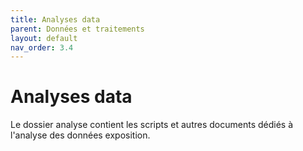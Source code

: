 ```yaml
---
title: Analyses data
parent: Données et traitements
layout: default
nav_order: 3.4
---
```


# Analyses data

Le dossier analyse contient les scripts et autres documents dédiés à l'analyse des données exposition.
